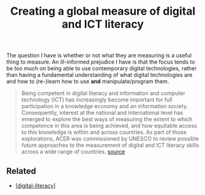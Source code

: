 ﻿---
backlinks:
- title: Digital Literacy
  url: /sense/Learning/digital-literacy.html
title: Creating a global measure of digital and ICT literacy
---
The question I have is whether or not what they are measuring is a useful thing to measure. An ill-informed prejudice I have is that the focus tends to be too much on being able to use contemporary digital technologies, rather than having a fundamental understanding of what digital technologies are and how to (re-)learn how to use **and** manipulate/program them.

> Being competent in digital literacy and information and computer technology (ICT) has increasingly become important for full participation in a knowledge economy and an information society. Consequently, interest at the national and international level has emerged to explore the best ways of measuring the extent to which competence in this area is being achieved, and how equitable access to this knowledge is within and across countries.
> As part of those explorations, ACER was commissioned by UNESCO to review possible future approaches to the measurement of digital and ICT literacy skills across a wide range of countries. [source](https://rd.acer.org/article/creating-a-global-measure-of-digital-and-ict-literacy)

## Related

- [[digital-literacy]]


[//begin]: # "Autogenerated link references for markdown compatibility"
[digital-literacy]: ../Learning/digital-literacy "Digital Literacy"
[//end]: # "Autogenerated link references"